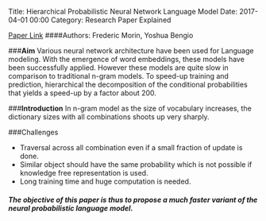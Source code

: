 Title: Hierarchical Probabilistic Neural Network Language Model
Date: 2017-04-01 00:00
Category: Research Paper Explained


[Paper Link](http://www.iro.umontreal.ca/~lisa/pointeurs/hierarchical-nnlm-aistats05.pdf)
####Authors: <span> Frederic Morin, Yoshua Bengio </span>

###**Aim**
Various neural network architecture have been used for Language modeling. With the emergence of word embeddings, these models
have been successfully applied. However these models are quite slow in comparison to traditional n-gram models.
To speed-up training and prediction, hierarchical the decomposition of the conditional probabilities that yields a speed-up by a factor about 200.

###**Introduction**
In n-gram model as the size of vocabulary increases, the dictionary sizes with all combinations shoots up very sharply.

###Challenges
*   Traversal across all combination even if a small fraction of update is done.
*   Similar object should have the same probability which is not possible if knowledge free representation is used.
*   Long training time and huge computation is needed.
 
 
##### **The objective of this paper is thus to propose a much faster variant of the neural probabilistic language model.**
